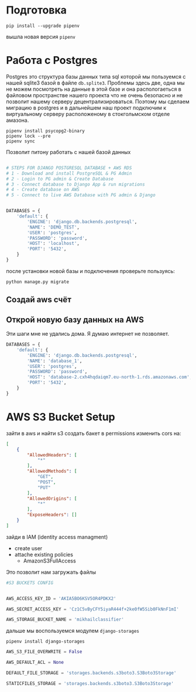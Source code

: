 # Подготовка
```shell
pip install --upgrade pipenv
```
вышла новая версия  `pipenv`
# Работа с Postgres
Postgres это структура базы данных типа sql которой мы пользуемся с нашей sqlite3 базой в файле `db.splite3`.  Проблемы здесь две, одна мы не можем посмотреть на данные в этой базе и она распологаеться в файловом пространстве нашего проекта что не очень безопасно и не позволит нашему серверу децентрализироваться.  Поэтому мы сделаем миграцию в postgres и в дальнейшем наш проект подключим к виртуальному серверу расположеному в стокгольмском отделе амазона.
```shell
pipenv install psycopg2-binary
pipenv lock --pre
pipenv sync
```
Позволит питону работать с нашей базой данных
```python

# STEPS FOR DJANGO POSTGRESQL DATABASE + AWS RDS
# 1 - Download and install PostgreSQL & PG Admin
# 2 - Login to PG admin & Create Database
# 3 - Connect database to Django App & run migrations
# 4 - Create database on AWS
# 5 - Connect to live AWS Database with PG admin & Django


DATABASES = {
    'default': {
        'ENGINE': 'django.db.backends.postgresql',
        'NAME': 'DEMO_TEST',
        'USER': 'postgres',
        'PASSWORD': 'password',
        'HOST': 'localhost',
        'PORT': '5432',
    }
}

```
после установки новой базы и подключения проверьте пользуясь:
```shell
python manage.py migrate
```
## Создай aws счёт
## Открой новую базу данных на AWS
Эти шаги мне не удались дома. Я думаю интернет не позволяет.
```python
DATABASES = {
    'default': {
        'ENGINE': 'django.db.backends.postgresql',
        'NAME': 'database_1',
        'USER': 'postgres',
        'PASSWORD': 'password',
        'HOST': 'database-2.cxh4hqdaiqm7.eu-north-1.rds.amazonaws.com',
        'PORT': '5432',
    }
}
```
# AWS S3 Bucket Setup
зайти в aws и найти s3 создать бакет
в permissions изменить cors на:
```json
[
    {
        "AllowedHeaders": [
            "*"
        ],
        "AllowedMethods": [
            "GET",
            "POST",
            "PUT"
        ],
        "AllowedOrigins": [
            "*"
        ],
        "ExposeHeaders": []
    }
]
```
зайди в IAM (identity access managment)
- create user
- attache existing policies
    - AmazonS3FullAccess
    
Это позволит нам загружать файлы

```python
#S3 BUCKETS CONFIG


AWS_ACCESS_KEY_ID = 'AKIA5BO6KSV5OR4PDKX2'

AWS_SECRET_ACCESS_KEY = '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'

AWS_STORAGE_BUCKET_NAME = 'mikhailclassifier'
```
дальше мы воспользуемся модулем `django-storages`
```shell
pipenv install django-storages
```
```python
AWS_S3_FILE_OVERWRITE = False

AWS_DEFAULT_ACL = None

DEFAULT_FILE_STORAGE = 'storages.backends.s3boto3.S3Boto3Storage'

STATICFILES_STORAGE = 'storages.backends.s3boto3.S3Boto3Storage'
```






